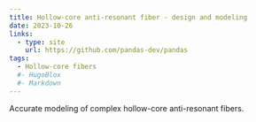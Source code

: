 ```yaml
---
title: Hollow-core anti-resonant fiber - design and modeling
date: 2023-10-26
links:
  - type: site
    url: https://github.com/pandas-dev/pandas
tags:
  - Hollow-core fibers
  #- HugoBlox
  #- Markdown
---
```


Accurate modeling of complex hollow-core anti-resonant fibers.

<!--more-->
